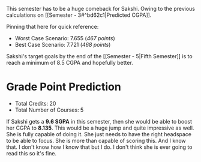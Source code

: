 This semester has to be a huge comeback for Sakshi. Owing to the previous calculations on [[Semester - 3#^bd62c1|Predicted CGPA]]. 

Pinning that here for quick reference:
- Worst Case Scenario: 7.655 (*467 points*)
- Best Case Scenario: 7.721 (*468 points*)

Sakshi's target goals by the end of the [[Semester - 5|Fifth Semester]] is to reach a minimum of 8.5 CGPA and hopefully better.
# Grade Point Prediction
- Total Credits: 20 
- Total Number of Courses: 5 

If Sakshi gets a **9.6 SGPA** in this semester, then she would be able to boost her CGPA to **8.135**. This would be a huge jump and quite impressive as well. She is fully capable of doing it. She just needs to have the right headspace to be able to focus. She is more than capable of scoring this. And I know that. I don't know how I know that but I do. I don't think she is ever going to read this so it's fine. 
